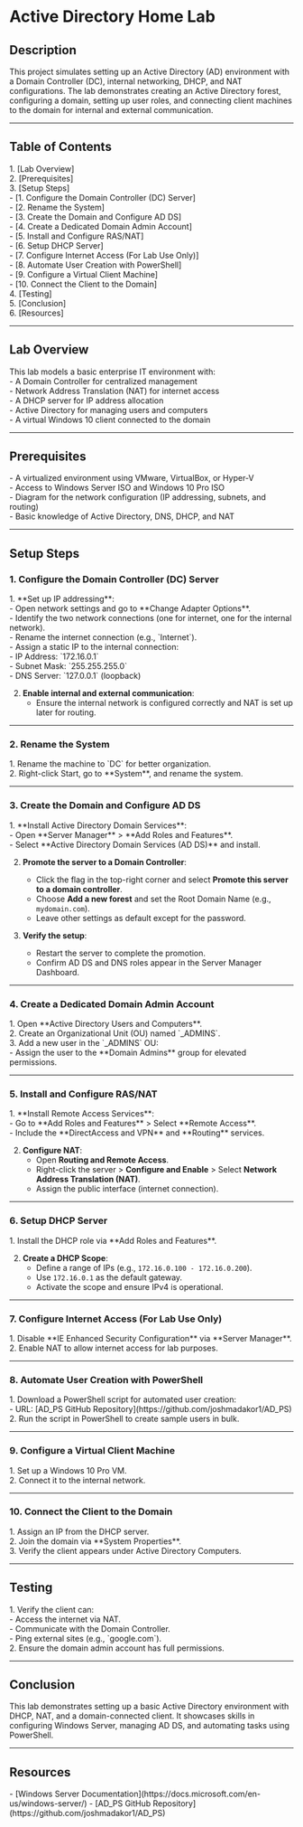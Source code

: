 <h1>Active Directory Home Lab</h1>

<h2>Description</h2>
This project simulates setting up an Active Directory (AD) environment with a Domain Controller (DC), internal networking, DHCP, and NAT configurations. The lab demonstrates creating an Active Directory forest, configuring a domain, setting up user roles, and connecting client machines to the domain for internal and external communication.
<br />

---

<h2>Table of Contents</h2>
1. [Lab Overview]<br />
2. [Prerequisites]<br />
3. [Setup Steps]<br />
   - [1. Configure the Domain Controller (DC) Server]<br />
   - [2. Rename the System]<br />
   - [3. Create the Domain and Configure AD DS]<br />
   - [4. Create a Dedicated Domain Admin Account]<br />
   - [5. Install and Configure RAS/NAT]<br />
   - [6. Setup DHCP Server]<br />
   - [7. Configure Internet Access (For Lab Use Only)]<br />
   - [8. Automate User Creation with PowerShell]<br />
   - [9. Configure a Virtual Client Machine]<br />
   - [10. Connect the Client to the Domain]<br />
4. [Testing]<br />
5. [Conclusion]<br />
6. [Resources]<br />

---

<h2 id="lab-overview">Lab Overview</h2>
This lab models a basic enterprise IT environment with:<br />
- A Domain Controller for centralized management<br />
- Network Address Translation (NAT) for internet access<br />
- A DHCP server for IP address allocation<br />
- Active Directory for managing users and computers<br />
- A virtual Windows 10 client connected to the domain<br />

---

<h2 id="prerequisites">Prerequisites</h2>
- A virtualized environment using VMware, VirtualBox, or Hyper-V<br />
- Access to Windows Server ISO and Windows 10 Pro ISO<br />
- Diagram for the network configuration (IP addressing, subnets, and routing)<br />
- Basic knowledge of Active Directory, DNS, DHCP, and NAT<br />

---

<h2 id="setup-steps">Setup Steps</h2>

<h3 id="1-configure-the-domain-controller-dc-server">1. Configure the Domain Controller (DC) Server</h3>
1. **Set up IP addressing**:<br />
   - Open network settings and go to **Change Adapter Options**.<br />
   - Identify the two network connections (one for internet, one for the internal network).<br />
   - Rename the internet connection (e.g., `Internet`).<br />
   - Assign a static IP to the internal connection:<br />
     - IP Address: `172.16.0.1`<br />
     - Subnet Mask: `255.255.255.0`<br />
     - DNS Server: `127.0.0.1` (loopback)<br />

2. **Enable internal and external communication**:
   - Ensure the internal network is configured correctly and NAT is set up later for routing.

---

<h3 id="2-rename-the-system">2. Rename the System</h3>
1. Rename the machine to `DC` for better organization.<br />
2. Right-click Start, go to **System**, and rename the system.<br />

---

<h3 id="3-create-the-domain-and-configure-ad-ds">3. Create the Domain and Configure AD DS</h3>
1. **Install Active Directory Domain Services**:<br />
   - Open **Server Manager** > **Add Roles and Features**.<br />
   - Select **Active Directory Domain Services (AD DS)** and install.<br />

2. **Promote the server to a Domain Controller**:
   - Click the flag in the top-right corner and select **Promote this server to a domain controller**.
   - Choose **Add a new forest** and set the Root Domain Name (e.g., `mydomain.com`).
   - Leave other settings as default except for the password.

3. **Verify the setup**:
   - Restart the server to complete the promotion.
   - Confirm AD DS and DNS roles appear in the Server Manager Dashboard.

---

<h3 id="4-create-a-dedicated-domain-admin-account">4. Create a Dedicated Domain Admin Account</h3>
1. Open **Active Directory Users and Computers**.<br />
2. Create an Organizational Unit (OU) named `_ADMINS`.<br />
3. Add a new user in the `_ADMINS` OU:<br />
   - Assign the user to the **Domain Admins** group for elevated permissions.<br />

---

<h3 id="5-install-and-configure-rasnat">5. Install and Configure RAS/NAT</h3>
1. **Install Remote Access Services**:<br />
   - Go to **Add Roles and Features** > Select **Remote Access**.<br />
   - Include the **DirectAccess and VPN** and **Routing** services.<br />

2. **Configure NAT**:
   - Open **Routing and Remote Access**.
   - Right-click the server > **Configure and Enable** > Select **Network Address Translation (NAT)**.
   - Assign the public interface (internet connection).

---

<h3 id="6-setup-dhcp-server">6. Setup DHCP Server</h3>
1. Install the DHCP role via **Add Roles and Features**.

2. **Create a DHCP Scope**:
   - Define a range of IPs (e.g., `172.16.0.100 - 172.16.0.200`).
   - Use `172.16.0.1` as the default gateway.
   - Activate the scope and ensure IPv4 is operational.

---

<h3 id="7-configure-internet-access-for-lab-use-only">7. Configure Internet Access (For Lab Use Only)</h3>
1. Disable **IE Enhanced Security Configuration** via **Server Manager**.<br />
2. Enable NAT to allow internet access for lab purposes.

---

<h3 id="8-automate-user-creation-with-powershell">8. Automate User Creation with PowerShell</h3>
1. Download a PowerShell script for automated user creation:<br />
   - URL: [AD_PS GitHub Repository](https://github.com/joshmadakor1/AD_PS)<br />
2. Run the script in PowerShell to create sample users in bulk.

---

<h3 id="9-configure-a-virtual-client-machine">9. Configure a Virtual Client Machine</h3>
1. Set up a Windows 10 Pro VM.<br />
2. Connect it to the internal network.

---

<h3 id="10-connect-the-client-to-the-domain">10. Connect the Client to the Domain</h3>
1. Assign an IP from the DHCP server.<br />
2. Join the domain via **System Properties**.<br />
3. Verify the client appears under Active Directory Computers.

---

<h2 id="testing">Testing</h2>
1. Verify the client can:<br />
   - Access the internet via NAT.<br />
   - Communicate with the Domain Controller.<br />
   - Ping external sites (e.g., `google.com`).<br />
2. Ensure the domain admin account has full permissions.

---

<h2 id="conclusion">Conclusion</h2>
This lab demonstrates setting up a basic Active Directory environment with DHCP, NAT, and a domain-connected client. It showcases skills in configuring Windows Server, managing AD DS, and automating tasks using PowerShell.

---

<h2 id="resources">Resources</h2>
- [Windows Server Documentation](https://docs.microsoft.com/en-us/windows-server/)
- [AD_PS GitHub Repository](https://github.com/joshmadakor1/AD_PS)
